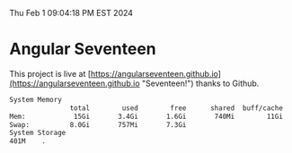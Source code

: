 Thu Feb  1 09:04:18 PM EST 2024

# Angular Seventeen


This project is live at [https://angularseventeen.github.io](https://angularseventeen.github.io "Seventeen!") thanks to Github.

```bash
System Memory
               total        used        free      shared  buff/cache   available
Mem:            15Gi       3.4Gi       1.6Gi       740Mi        11Gi        11Gi
Swap:          8.0Gi       757Mi       7.3Gi
System Storage
401M	.
```
